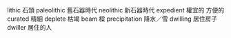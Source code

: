 lithic 石頭
paleolithic 舊石器時代
neolithic 新石器時代
expedient 權宜的 方便的
curated 精細
deplete 枯竭
beam 樑
precipitation 降水／雪
dwilling 居住房子
dwiller 居住的人
